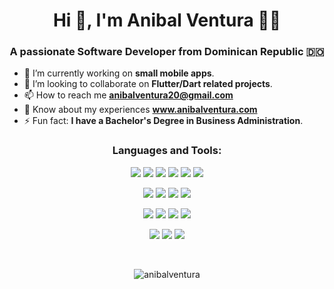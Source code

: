 <h1 align="center">Hi 👋, I'm Anibal Ventura 👨‍💻</h1>
<h3 align="center">A passionate Software Developer from Dominican Republic 🇩🇴</h3>

- 🔭 I’m currently working on **small mobile apps**.
- 👯 I’m looking to collaborate on **Flutter/Dart related projects**.
- 📫 How to reach me **anibalventura20@gmail.com**
- 📄 Know about my experiences **www.anibalventura.com**
- ⚡ Fun fact: **I have a Bachelor's Degree in Business Administration**.

<h3 align="center">Languages and Tools:</h3>
<p align="center">
  <img src="https://img.shields.io/badge/-Flutter-02569B?style=flat&logo=flutter&logoColor=FFFFFF">
  <img src="https://img.shields.io/badge/-Dart-0175C2?style=flat&logo=dart&logoColor=FFFFFF">
  <img src="https://img.shields.io/badge/-Android-3DDC84?style=flat&logo=android&logoColor=FFFFFF">
  <img src="https://img.shields.io/badge/-Kotlin-0095D5?style=flat&logo=kotlin&logoColor=FFFFFF">
  <img src="https://img.shields.io/badge/-iOS-000000?style=flat&logo=apple&logoColor=FFFFFF">
  <img src="https://img.shields.io/badge/-Swift-FA7343?style=flat&logo=xcode&logoColor=FFFFFF">
</p>
<p align="center">
  <img src = "https://img.shields.io/badge/-JavaScript-F7DF1E?style=flat&logo=javascript&logoColor=white">
  <img src = "https://img.shields.io/badge/-HTML5-E34F26?style=flat&logo=html5&logoColor=white">
  <img src = "https://img.shields.io/badge/-CSS3-1572B6?style=flat&logo=css3&logoColor=white">
  <img src="https://img.shields.io/badge/-Bootstrap-563D7C?style=flat&logo=bootstrap&logoColor=white">
</p>
<p align="center">
  <img src="https://img.shields.io/badge/-SQL-003B57?style=flat&logo=sqlite&logoColor=FFFFFF">
  <img src="https://img.shields.io/badge/-Firebase-FFCA28?style=flat&logo=firebase&logoColor=FFFFFF">
  <img src="http://img.shields.io/badge/-Git-F05032?style=flat&logo=git&logoColor=FFFFFF">
  <img src="http://img.shields.io/badge/-Github-181717?style=flat&logo=github&logoColor=FFFFFF">
</p>
<p align="center">
  <img src="http://img.shields.io/badge/-VS%20Code-007ACC?style=flat&logo=visual%20studio%20code&logoColor=white">
  <img src="http://img.shields.io/badge/-Android Studio-3DDC84?style=flat&logo=android-studio&logoColor=FFFFFF">
  <img src="http://img.shields.io/badge/-Xcode-1575F9?style=flat&logo=xcode&logoColor=FFFFFF">
</p>
<br>

<p align="center"><img align="center" src="https://github-readme-stats.vercel.app/api/top-langs/?username=anibalventura&theme=tokyonight&layout=compact" alt="anibalventura" /></p>
